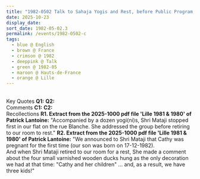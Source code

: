 ```yaml
---
title: "1982-0502 Talk to Sahaja Yogis and Rest, before Public Program, Rue Blanche, Flat of Patrick Lantoine, Lille, Hauts-de-France, France"
date: 2025-10-23
display_date: 
sort_date: 1982-05-02.3
permalink: /events/1982-0502-c
tags:
  - blue @ English
  - brown @ France
  - crimson @ 1982
  - deeppink @ Talk
  - green @ 1982-05
  - maroon @ Hauts-de-France
  - orange @ Lille
---
```


<br>

<wave-list>
  <list-title color="DarkSeaGreen" width="55">Key Quotes</list-title>
  <list-item color="BlanchedAlmond" width="280"><b>Q1:</b> <i></i></list-item>
  <list-item color="Lavender" width="280"><b>Q2:</b> <i></i></list-item>
</wave-list>

<br>

<wave-list>
  <list-title color="DarkSeaGreen" width="55">Comments</list-title>
  <list-item color="BlanchedAlmond" width="280"><b>C1:</b> <i></i></list-item>
  <list-item color="Lavender" width="280"><b>C2:</b> <i></i></list-item>
</wave-list>

<br>

<wave-list>
  <list-title color="DarkSeaGreen" width="65"> Recollections</list-title>
  <list-item color="BlanchedAlmond"  width="280"><b>R1. Extract from the 2025-1000 pdf file 'Lille 1981 & 1980' of Patrick Lantoine:</b> "Accompanied by a dozen yogi(ni)s, Shri Mataji stopped first in our flat on the rue Blanche. She addressed the group before retiring to our room to rest."</list-item>
   <list-item color="Lavender"  width="280"><b>R2. Extract from the 2025-1000 pdf file 'Lille 1981 & 1980' of Patrick Lantoine:</b> "We announced to Shri Mataji that Cathy was pregnant for the first time (our son was born on 17-12-1982).<br>
And when Shri Mataji retired to our room for a rest, She made a comment about the four small varnished wooden ducks hung as the only decoration we had at that time: "Cathy and her children" ... and, as a result, we have three kids!"</list-item>
</wave-list>